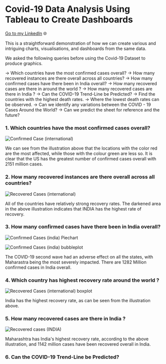 # Covid-19 Data Analysis Using Tableau to Create Dashboards

[Go to my LinkedIn](https://www.linkedin.com/in/lawrence-mondal/) 🌐

This is a straightforward demonstration of how we can create various and intriguing charts, visualisations, and dashboards from the same data.

We asked the following queries before using the Covid-19 Dataset to produce graphics.

-> Which countries have the most confirmed cases overall?
-> How many recovered instances are there overall across all countries?
-> How many confirmed cases have there been in India overall?
-> How many recovered cases are there in around the world ?
-> How many recovered cases are there in India ?
-> Can the COVID-19 Trend-Line be Predicted?
-> Find the countries with the highest death rates.
-> Where the lowest death rates can be observed.
-> Can we identify any variations between the COVID - 19 Cases Around the World?
-> Can we predict the sheet for reference and the future?

### 1. Which countries have the most confirmed cases overall?

![Confirmed Case (international)](https://github.com/023lawrence/Covid-19-Analysis/assets/66831315/9359dd55-57b1-4522-a13a-a670170aab7d)

We can see from the illustration above that the locations with the color red are the most affected, while those with the colour green are less so.
It is clear that the US has the greatest number of confirmed cases overall with 2151 million cases.

### 2. How many recovered instances are there overall across all countries?

![Recovered Cases (international)](https://github.com/023lawrence/Covid-19-Analysis/assets/66831315/dd353fe2-fd68-4f47-ab1c-b0ada5086228)

All of the countries have relatively strong recovery rates.
The darkened area in the above illustration indicates that INDIA has the highest rate of recovery.

### 3. How many confirmed cases have there been in India overall?

![Confirmed Cases (india) Piechart](https://github.com/023lawrence/Covid-19-Analysis/assets/66831315/3ed2cf74-bcd6-4240-a9b1-d575eebf6d32)

![Confirmed Cases (india) bubbleplot](https://github.com/023lawrence/Covid-19-Analysis/assets/66831315/bb93e224-efc2-4bb4-8a8e-a00a7bcf4fa6)

The COVID-19 second wave had an adverse effect on all the states, with Maharastra being the most severely impacted.
There are 1282 Million confirmed cases in India overall.

### 4. Which country has highest recovery rate around the world ?

![Recovered Cases (international) boxplot](https://github.com/023lawrence/Covid-19-Analysis/assets/66831315/8fb974fc-c032-46a3-9248-80810face134)

India has the highest recovery rate, as can be seen from the illustration above.

### 5. How many recovered cases are there in India ?

![Recovered cases (INDIA)](https://github.com/023lawrence/Covid-19-Analysis/assets/66831315/3550152b-e969-4abd-a485-8d740e5b335a)

Maharashtra has India's highest recovery rate, according to the above illustration, and 1142 million cases have been recovered overall in India.

### 6. Can the COVID-19 Trend-Line be Predicted?
